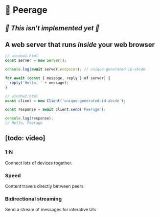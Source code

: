 # 👑 Peerage

## _🚨 This isn't implemented yet 🚨_

## A web server that runs _inside_ your web browser

```js
// window1.html
const server = new Server();

console.log(await server.endpoint); // unique-generated-id-abcde

for await (const { message, reply } of server) {
  reply('Hello, ' + message);
}
```

```ts
// window2.html
const client = new Client('unique-generated-id-abcde');

const response = await client.send('Peerage');

console.log(response);
// Hello, Peerage
```

## [todo: video]

### 1:N

Connect lots of devices together.

### Speed

Content travels directly between peers

### Bidirectional streaming

Send a stream of messages for interative UIs
